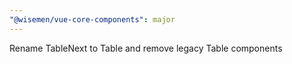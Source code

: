 ```yaml
---
"@wisemen/vue-core-components": major
---
```


Rename TableNext to Table and remove legacy Table components
